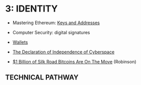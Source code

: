 


# 3: IDENTITY

- Mastering Ethereum: [Keys and Addresses](https://github.com/ethereumbook/ethereumbook/blob/develop/04keys-addresses.asciidoc)
- Computer Security: digital signatures
- [Wallets](https://ethereum.org/en/wallets/)
- [The Declaration of Independence of Cyberspace](https://www.eff.org/cyberspace-independence)

- [$1 Billion of Silk Road Bitcoins Are On The Move](https://www.linkedin.com/pulse/1-billion-silk-road-bitcoins-move-tom-robinson) (Robinson)


## TECHNICAL PATHWAY